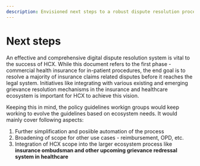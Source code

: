 ```yaml
---
description: Envisioned next steps to a robust dispute resolution process for the ecosystem
---
```


# Next steps

An effective and comprehensive digital dispute resolution system is vital to the success of HCX. While this document refers to the first phase - commercial health insurance for in-patient procedures, the end goal is to resolve a majority of insurance claims related disputes before it reaches the legal system. Initiatives like integrating with various existing and emerging grievance resolution mechanisms in the insurance and healthcare ecosystem is important for HCX to achieve this vision.

Keeping this in mind, the policy guidelines workign groups would keep working to evolve the guidelines based on ecosystem needs. It would mainly cover following aspects:

1. Further simplification and posiible automation of the process
2. Broadening of scope for other use cases - reimbursement, OPD, etc.
3. Integration of HCX scope into the larger ecosystem process like **insurance ombudsman and other upcoming grievance redressal system in healthcare**
